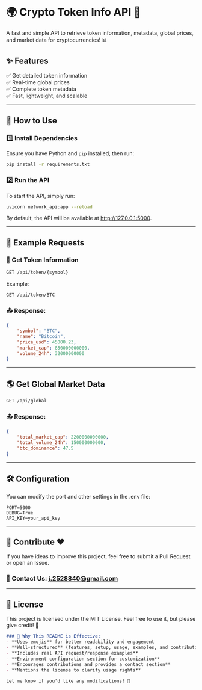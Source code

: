 # 🌍 Crypto Token Info API 🚀

A fast and simple API to retrieve token information, metadata, global prices, and market data for cryptocurrencies! 📊  

## ✨ Features

✅ Get detailed token information  
✅ Real-time global prices  
✅ Complete token metadata  
✅ Fast, lightweight, and scalable  

---

## 🚀 How to Use

### 1️⃣ Install Dependencies
Ensure you have Python and `pip` installed, then run:

```bash
pip install -r requirements.txt
```


### 2️⃣ Run the API
To start the API, simply run:

```bash
uvicorn network_api:app --reload
```
By default, the API will be available at http://127.0.0.1:5000.

---

## 🔗 Example Requests

### 📌 Get Token Information

```bash
GET /api/token/{symbol}
```

Example:

```bash
GET /api/token/BTC
```
### 📤 Response:

```json
{
    "symbol": "BTC",
    "name": "Bitcoin",
    "price_usd": 45000.23,
    "market_cap": 850000000000,
    "volume_24h": 32000000000
}
```

---


## 🌎 Get Global Market Data

```bash
GET /api/global
```
### 📤 Response:

```json
{
    "total_market_cap": 2200000000000,
    "total_volume_24h": 150000000000,
    "btc_dominance": 47.5
}
```

---

## 🛠️ Configuration

You can modify the port and other settings in the .env file:

```env
PORT=5000
DEBUG=True
API_KEY=your_api_key
```

---

## 📌 Contribute ❤️

If you have ideas to improve this project, feel free to submit a Pull Request or open an Issue.

### 📧 Contact Us: j.2528840@gmail.com

---

## 📜 License

This project is licensed under the MIT License. Feel free to use it, but please give credit! 🚀

```markdown
### 🎯 Why This README is Effective:
- **Uses emojis** for better readability and engagement  
- **Well-structured** (features, setup, usage, examples, and contribution guide)  
- **Includes real API request/response examples**  
- **Environment configuration section for customization**  
- **Encourages contributions and provides a contact section**  
- **Mentions the license to clarify usage rights**  

Let me know if you'd like any modifications! 🚀
```

